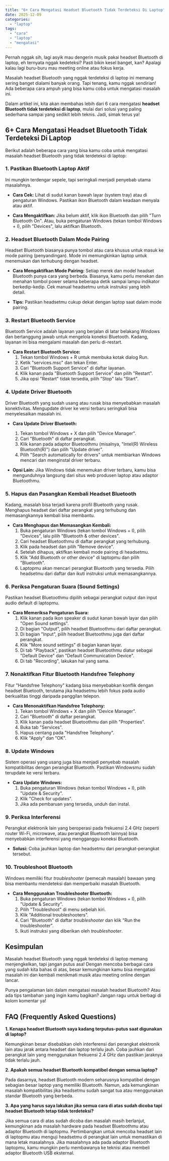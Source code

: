 ```yaml
---
title: "6+ Cara Mengatasi Headset Bluetooth Tidak Terdeteksi Di Laptop"
date: 2025-12-09
categories: 
  - "laptop"
tags: 
  - "cara"
  - "laptop"
  - "mengatasi"
---
```


Pernah nggak sih, lagi asyik mau dengerin musik pakai headset Bluetooth di laptop, eh ternyata nggak kedeteksi? Pasti bikin kesel banget, kan? Apalagi kalau lagi buru-buru mau meeting online atau fokus kerja.

Masalah headset Bluetooth yang nggak terdeteksi di laptop ini memang sering banget dialami banyak orang. Tapi tenang, kamu nggak sendirian! Ada beberapa cara ampuh yang bisa kamu coba untuk mengatasi masalah ini.

Dalam artikel ini, kita akan membahas lebih dari 6 cara mengatasi **headset Bluetooth tidak terdeteksi di laptop**, mulai dari solusi yang paling sederhana sampai yang sedikit lebih teknis. Jadi, simak terus ya!

## 6+ Cara Mengatasi Headset Bluetooth Tidak Terdeteksi Di Laptop

Berikut adalah beberapa cara yang bisa kamu coba untuk mengatasi masalah headset Bluetooth yang tidak terdeteksi di laptop:

### 1\. Pastikan Bluetooth Laptop Aktif

Ini mungkin terdengar sepele, tapi seringkali menjadi penyebab utama masalahnya.

- **Cara Cek:** Lihat di sudut kanan bawah layar (system tray) atau di pengaturan Windows. Pastikan ikon Bluetooth dalam keadaan menyala atau aktif.
    
- **Cara Mengaktifkan:** Jika belum aktif, klik ikon Bluetooth dan pilih "Turn Bluetooth On". Atau, buka pengaturan Windows (tekan tombol Windows + I), pilih "Devices", lalu aktifkan Bluetooth.
    

### 2\. Headset Bluetooth Dalam Mode Pairing

Headset Bluetooth biasanya punya tombol atau cara khusus untuk masuk ke mode pairing (penyandingan). Mode ini memungkinkan laptop untuk menemukan dan terhubung dengan headset.

- **Cara Mengaktifkan Mode Pairing:** Setiap merek dan model headset Bluetooth punya cara yang berbeda. Biasanya, kamu perlu menekan dan menahan tombol power selama beberapa detik sampai lampu indikator berkedip-kedip. Cek manual headsetmu untuk instruksi yang lebih detail.
    
- **Tips:** Pastikan headsetmu cukup dekat dengan laptop saat dalam mode pairing.
    

### 3\. Restart Bluetooth Service

Bluetooth Service adalah layanan yang berjalan di latar belakang Windows dan bertanggung jawab untuk mengelola koneksi Bluetooth. Kadang, layanan ini bisa mengalami masalah dan perlu di-restart.

- **Cara Restart Bluetooth Service:**
    1. Tekan tombol Windows + R untuk membuka kotak dialog Run.
    2. Ketik "services.msc" dan tekan Enter.
    3. Cari "Bluetooth Support Service" di daftar layanan.
    4. Klik kanan pada "Bluetooth Support Service" dan pilih "Restart".
    5. Jika opsi "Restart" tidak tersedia, pilih "Stop" lalu "Start".

### 4\. Update Driver Bluetooth

Driver Bluetooth yang sudah usang atau rusak bisa menyebabkan masalah konektivitas. Mengupdate driver ke versi terbaru seringkali bisa menyelesaikan masalah ini.

- **Cara Update Driver Bluetooth:**
    
    1. Tekan tombol Windows + X dan pilih "Device Manager".
    2. Cari "Bluetooth" di daftar perangkat.
    3. Klik kanan pada adaptor Bluetoothmu (misalnya, "Intel(R) Wireless Bluetooth(R)") dan pilih "Update driver".
    4. Pilih "Search automatically for drivers" untuk membiarkan Windows mencari dan menginstal driver terbaru.
- **Opsi Lain:** Jika Windows tidak menemukan driver terbaru, kamu bisa mengunduhnya langsung dari situs web produsen laptop atau adaptor Bluetoothmu.
    

### 5\. Hapus dan Pasangkan Kembali Headset Bluetooth

Kadang, masalah bisa terjadi karena profil Bluetooth yang rusak. Menghapus headset dari daftar perangkat yang terhubung dan memasangkannya kembali bisa membantu.

- **Cara Menghapus dan Memasangkan Kembali:**
    1. Buka pengaturan Windows (tekan tombol Windows + I), pilih "Devices", lalu pilih "Bluetooth & other devices".
    2. Cari headset Bluetoothmu di daftar perangkat yang terhubung.
    3. Klik pada headset dan pilih "Remove device".
    4. Setelah dihapus, aktifkan kembali mode pairing di headsetmu.
    5. Klik "Add Bluetooth or other device" di laptopmu dan pilih "Bluetooth".
    6. Laptopmu akan mencari perangkat Bluetooth yang tersedia. Pilih headsetmu dari daftar dan ikuti instruksi untuk memasangkannya.

### 6\. Periksa Pengaturan Suara (Sound Settings)

Pastikan headset Bluetoothmu dipilih sebagai perangkat output dan input audio default di laptopmu.

- **Cara Memeriksa Pengaturan Suara:**
    1. Klik kanan pada ikon speaker di sudut kanan bawah layar dan pilih "Open Sound settings".
    2. Di bagian "Output", pilih headset Bluetoothmu dari daftar perangkat.
    3. Di bagian "Input", pilih headset Bluetoothmu juga dari daftar perangkat.
    4. Klik "More sound settings" di bagian kanan layar.
    5. Di tab "Playback", pastikan headset Bluetoothmu diatur sebagai "Default Device" dan "Default Communication Device".
    6. Di tab "Recording", lakukan hal yang sama.

### 7\. Nonaktifkan Fitur Bluetooth Handsfree Telephony

Fitur "Handsfree Telephony" kadang bisa menyebabkan konflik dengan headset Bluetooth, terutama jika headsetmu lebih fokus pada audio berkualitas tinggi daripada panggilan telepon.

- **Cara Menonaktifkan Handsfree Telephony:**
    1. Tekan tombol Windows + X dan pilih "Device Manager".
    2. Cari "Bluetooth" di daftar perangkat.
    3. Klik kanan pada headset Bluetoothmu dan pilih "Properties".
    4. Buka tab "Services".
    5. Hapus centang pada "Handsfree Telephony".
    6. Klik "Apply" dan "OK".

### 8\. Update Windows

Sistem operasi yang usang juga bisa menjadi penyebab masalah kompatibilitas dengan perangkat Bluetooth. Pastikan Windowsmu sudah terupdate ke versi terbaru.

- **Cara Update Windows:**
    1. Buka pengaturan Windows (tekan tombol Windows + I), pilih "Update & Security".
    2. Klik "Check for updates".
    3. Jika ada pembaruan yang tersedia, unduh dan instal.

### 9\. Periksa Interferensi

Perangkat elektronik lain yang beroperasi pada frekuensi 2.4 GHz (seperti router Wi-Fi, microwave, atau perangkat Bluetooth lainnya) bisa menyebabkan interferensi yang mengganggu koneksi Bluetooth.

- **Solusi:** Coba jauhkan laptop dan headsetmu dari perangkat-perangkat tersebut.

### 10\. Troubleshoot Bluetooth

Windows memiliki fitur _troubleshooter_ (pemecah masalah) bawaan yang bisa membantu mendeteksi dan memperbaiki masalah Bluetooth.

- **Cara Menggunakan Troubleshooter Bluetooth:**
    1. Buka pengaturan Windows (tekan tombol Windows + I), pilih "Update & Security".
    2. Pilih "Troubleshoot" di menu sebelah kiri.
    3. Klik "Additional troubleshooters".
    4. Cari "Bluetooth" di daftar _troubleshooter_ dan klik "Run the troubleshooter".
    5. Ikuti instruksi yang diberikan oleh _troubleshooter_.

## Kesimpulan

Masalah headset Bluetooth yang nggak terdeteksi di laptop memang menjengkelkan, tapi jangan putus asa! Dengan mencoba berbagai cara yang sudah kita bahas di atas, besar kemungkinan kamu bisa mengatasi masalah ini dan kembali menikmati musik atau meeting online dengan lancar.

Punya pengalaman lain dalam mengatasi masalah headset Bluetooth? Atau ada tips tambahan yang ingin kamu bagikan? Jangan ragu untuk berbagi di kolom komentar ya!

## FAQ (Frequently Asked Questions)

**1\. Kenapa headset Bluetooth saya kadang terputus-putus saat digunakan di laptop?**

Kemungkinan besar disebabkan oleh interferensi dari perangkat elektronik lain atau jarak antara headset dan laptop terlalu jauh. Coba jauhkan dari perangkat lain yang menggunakan frekuensi 2.4 GHz dan pastikan jaraknya tidak terlalu jauh.

**2\. Apakah semua headset Bluetooth kompatibel dengan semua laptop?**

Pada dasarnya, headset Bluetooth modern seharusnya kompatibel dengan sebagian besar laptop yang memiliki Bluetooth. Namun, ada kemungkinan masalah kompatibilitas jika headsetmu sudah sangat tua atau menggunakan standar Bluetooth yang berbeda.

**3\. Apa yang harus saya lakukan jika semua cara di atas sudah dicoba tapi headset Bluetooth tetap tidak terdeteksi?**

Jika semua cara di atas sudah dicoba dan masalah masih berlanjut, kemungkinan ada masalah hardware pada headset Bluetoothmu atau adaptor Bluetooth di laptopmu. Pertimbangkan untuk mencoba headset lain di laptopmu atau menguji headsetmu di perangkat lain untuk memastikan di mana letak masalahnya. Jika masalahnya ada pada adaptor Bluetooth laptopmu, kamu mungkin perlu membawanya ke teknisi atau membeli adaptor Bluetooth USB eksternal.
